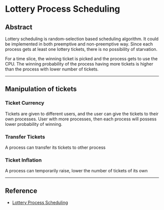 # Lottery Process Scheduling

## Abstract

Lottery scheduling is random-selection based scheduling algorithm. It could be implemented in both preemptive and non-preemptive way. Since each process gets at least one lottery tickets, there is no possibility of starvation. 

For a time slice, the winning ticket is picked and the process gets to use the CPU. The winning probability of the process having more tickets is higher than the process with lower number of tickets. 

---

## Manipulation of tickets

### Ticket Currency

Tickets are given to different users, and the user can give the tickets to their own processes. User with more processes, then each process will possess lower probability of winning. 

### Transfer Tickets

A process can transfer its tickets to other process

### Ticket Inflation

A process can temporarily raise, lower the number of tickets of its own

---

## Reference

- [Lottery Process Scheduling](https://www.geeksforgeeks.org/operating-system-lottery-scheduling/)